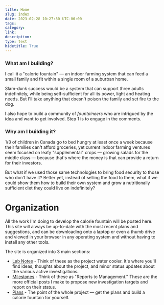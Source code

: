 ```yaml
---
title: Home
slug: index
date: 2023-02-28 10:27:30 UTC-06:00
tags: 
category: 
link: 
description: 
type: text
hidetitle: True
---
```


<div class="d-block">
<div class="row mb-2">
    <div class="col-md-6">
    <div class="card flex-md-row mb-4 box-shadow h-md-250">
    <div class="card-body d-flex flex-column align-items-start">
        <h3 class="mb-0">What am I building?</h1>
        <p>I call it a "calorie fountain" — an indoor farming system that can feed a small family and fit within a single room of a suburban home.</p>
        <p>Slam-dunk success would be a system that can support three adults indefinitely, while being self-sufficient for all its power, light and heating needs. But I'll take anything that doesn't poison the family and set fire to the dog.</p>
        </p>
        <p>I also hope to build a community of <i>fountaineers</i> who are intrigued by the idea and want to get involved. Step 1 is to engage in the comments.</p>
    </div>
    </div>
    </div>
    <div class="col-md-6">
    <div class="card flex-md-row mb-4 box-shadow h-md-250">
    <div class="card-body d-flex flex-column align-items-start">
        <h3 class="mb-0">Why am I building it?</h1>
        <p> 1/3 of children in Canada go to bed hungry at least once a week because their families can't afford groceries, yet current indoor farming ventures seem focused on leafy "supplemental" crops — growing salads for the middle class — because that's where the money is that can provide a return for their investors.</p>
        <p>But what if we used those same technologies to bring food security to those who don't have it? Better yet, instead of selling the food to them, what if we could show them how to build their own system and grow a nutritionally sufficient diet they could live on indefinitely?</p>
    </div>
    </div>
    </div>
</div>
</div>

# Organization

All the work I'm doing to develop the calorie fountain will be posted here. This site will always be up-to-date with the most recent plans and suggestions, and can be downloading onto a laptop or even a thumb drive and viewed in your browser in any operating system and without having to install any other tools. 

The site is organized into 3 main sections: 

- [Lab Notes](/priority/labnotes) - Think of these as the project water cooler. It's where you'll find ideas, thoughts about the project, and minor status updates about the various active investigations.
- [Milestones](/priority/milestones) - Think of these as "Reports to Management." These are the more official posts I make to propose new investigation targets and report on their status.
- [Plans](/priority/plans) - The point of the whole project — get the plans and build a calorie fountain for yourself.


